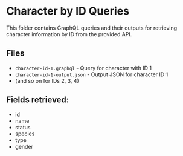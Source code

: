 # Character by ID Queries

This folder contains GraphQL queries and their outputs for retrieving character information by ID from the provided API.

## Files

- `character-id-1.graphql` - Query for character with ID 1
- `character-id-1-output.json` - Output JSON for character ID 1
- (and so on for IDs 2, 3, 4)

## Fields retrieved:

- id
- name
- status
- species
- type
- gender
